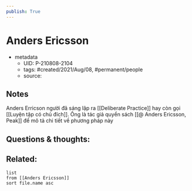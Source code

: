 ```yaml
---
publish: True
---
```

# Anders Ericsson

- metadata
	- UID: P-210808-2104
	- tags: #created/2021/Aug/08, #permanent/people 
	- source: 

## Notes
Anders Erricson người đã sáng lập ra [[Deliberate Practice]] hay còn gọi [[Luyện tập có chủ đích]]. Ông là tác giả quyển sách [[@ Anders Ericsson, Peak]] để mô tả chi tiết về phương pháp này

## Questions & thoughts:

## Related:
```dataview
list
from [[Anders Ericsson]]
sort file.name asc
```
